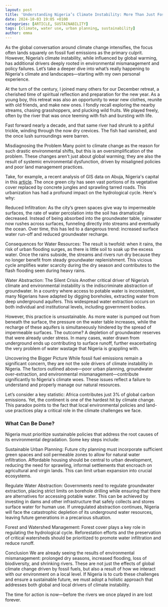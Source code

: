 ```yaml
---
layout: post
title: 'Understanding Nigeria’s Climate Instability: More Than Just Fossil Emissions'
date: 2024-10-03 19:05 +0100
categories: [ARTICLE, SUSTAINABILITY]
tags: [climate, water use, urban planning, sustainability]
author: emma
---
```


As the global conversation around climate change intensifies, the focus often lands squarely on fossil fuel emissions as the primary culprit. However, Nigeria’s climate instability, while influenced by global warming, has additional drivers deeply rooted in environmental mismanagement and policy failures. Let’s take a deeper dive into what’s really happening to Nigeria's climate and landscapes—starting with my own personal experience.

At the turn of the century, I joined many others for our December retreat, a cherished time of spiritual reflection and preparation for the new year. As a young boy, this retreat was also an opportunity to wear new clothes, reunite with old friends, and make new ones. I fondly recall exploring the nearby streams, chasing grasshoppers, and plucking wild fruits. We played freely, often by the river that was once teeming with fish and bursting with life.

Fast forward nearly a decade, and that same river had shrunk to a pitiful trickle, winding through the now dry crevices. The fish had vanished, and the once lush surroundings were barren.

Misdiagnosing the Problem
Many point to climate change as the reason for such drastic environmental shifts, but this is an oversimplification of the problem. These changes aren't just about global warming; they are also the result of systemic environmental dysfunction, driven by misaligned policies and poor land management practices.

Take, for example, a recent analysis of GIS data on Abuja, Nigeria's capital in this [article]('https://jurnal.ugm.ac.id/ijg/article/view/70316'). The once green city has seen vast portions of its vegetative cover replaced by concrete jungles and sprawling tarred roads. This urbanization has had a profound impact on the hydrological cycle. Here's why:

Reduced Infiltration: As the city’s green spaces give way to impermeable surfaces, the rate of water percolation into the soil has dramatically decreased. Instead of being absorbed into the groundwater table, rainwater now rushes across surfaces, funneling directly into streams and eventually the ocean. Over time, this has led to a dangerous trend: increased surface water run-off and reduced groundwater recharge.

Consequences for Water Resources: The result is twofold: when it rains, the risk of urban flooding surges, as there is little soil to soak up the excess water. Once the rains subside, the streams and rivers run dry because they no longer benefit from steady groundwater replenishment. This vicious cycle amplifies water scarcity during the dry season and contributes to the flash flooding seen during heavy rains.

Water Abstraction: The Silent Crisis
Another critical driver of Nigeria’s climate and environmental instability is the indiscriminate abstraction of groundwater. In a country where access to potable water is inconsistent, many Nigerians have adapted by digging boreholes, extracting water from deep underground aquifers. This widespread water extraction occurs on both individual and institutional levels, including government bodies.

However, this practice is unsustainable. As more water is pumped out from beneath the surface, the pressure on the water table increases, while the recharge of these aquifers is simultaneously hindered by the spread of impermeable surfaces. The outcome? A depletion of groundwater reserves that were already under stress. In many cases, water drawn from underground ends up contributing to surface runoff, further exacerbating the very problem of water wastage that Nigeria is grappling with.

Uncovering the Bigger Picture
While fossil fuel emissions remain a significant concern, they are not the sole drivers of climate instability in Nigeria. The factors outlined above—poor urban planning, groundwater over-extraction, and environmental mismanagement—contribute significantly to Nigeria's climate woes. These issues reflect a failure to understand and properly manage our natural resources.

Let’s consider a key statistic: Africa contributes just 3% of global carbon emissions. Yet, the continent is one of the hardest hit by climate change. This paradox points to the fact that local environmental policies and land-use practices play a critical role in the climate challenges we face.

### What Can Be Done?

Nigeria must prioritize sustainable policies that address the root causes of its environmental degradation. Some key steps include:

Sustainable Urban Planning: Future city planning must incorporate sufficient green spaces and soil permeable zones to allow for natural water infiltration. Affordable housing should be central to urban development, reducing the need for sprawling, informal settlements that encroach on agricultural and virgin lands. This can limit urban expansion into crucial ecosystems.

Regulate Water Abstraction: Governments need to regulate groundwater extraction, placing strict limits on borehole drilling while ensuring that there are alternatives for accessing potable water. This can be achieved by investing in dams and other infrastructure that safely collects and stores surface water for human use. If unregulated abstraction continues, Nigeria will face the catastrophic depletion of its underground water resources, leaving future generations in a precarious situation.

Forest and Watershed Management: Forest cover plays a key role in regulating the hydrological cycle. Reforestation efforts and the preservation of critical watersheds should be prioritized to promote water infiltration and reduce runoff.

Conclusion
We are already seeing the results of environmental mismanagement: prolonged dry seasons, increased flooding, loss of biodiversity, and shrinking rivers. These are not just the effects of global climate change driven by fossil fuels, but also a result of how we interact with our environment on a local level. If Nigeria is to curb these challenges and ensure a sustainable future, we must adopt a holistic approach that addresses both global and local drivers of climate instability.

The time for action is now—before the rivers we once played in are lost forever.